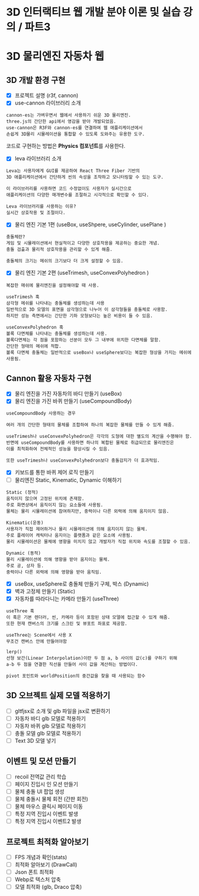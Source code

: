 # 3D 인터랙티브 웹 개발 분야 이론 및 실습 강의 / 파트3 

# 3D 물리엔진 자동차 웹

## 3D 개발 환경 구현

- [x] 프로젝트 설명 (r3f, cannon)
- [x] use-cannon 라이브러리 소개
```
cannon-es는 가벼우면서 웹에서 사용하기 쉬운 3D 물리엔진.
three.js의 간단한 api에서 영감을 받아 개발되었음.
use-cannon은 R3F와 cannon-es를 연결하여 웹 애플리케이션에서
손쉽게 3D물리 시뮬레이션을 통합할 수 있도록 도와주는 유용한 도구.
```
코드로 구현하는 방법은 **Physics 컴포넌트**를 사용한다.

- [x] leva 라이브러리 소개
```
Leva는 사용자에게 GUI를 제공하여 React Three Fiber 기반의
3D 애플리케이션에서 간단하게 씬의 속성을 조작하고 모니터링할 수 있는 도구.

이 라이브러리를 사용하면 코드 수정없이도 사용자가 실시간으로
애플리케이션의 다양한 매개변수를 조절하고 시각적으로 확인할 수 있다.

Leva 라이브러리를 사용하는 이유?
실시간 상호작용 및 조절이다.
```

- [x] 물리 엔진 기본 1편 (useBox, useShpere, useCylinder, usePlane )
```
충돌체란?
게임 및 시뮬레이션에서 현실적이고 다양한 상호작용을 제공하는 중요한 개념.
충돌 검출과 물리적 상호작용을 관리할 수 있게 해줌.

충돌체의 크기는 메쉬의 크기보다 더 크게 설정할 수 있음.
```

- [x] 물리 엔진 기본 2편 (useTrimesh, useConvexPolyhedron )
```
복잡한 매쉬에 물리엔진을 설정해야할 때 사용.

useTrimesh 훅
삼각형 메쉬를 나타내는 충돌체를 생성하는데 사용
일반적으로 3D 모델의 표면을 삼각형으로 나누어 이 삼각형들을 충돌체로 사용함.
하지만 성능 측면에서는 간단한 기하 모형보다는 높은 비용이 들 수 있음.

useConvexPolyhedron 훅
볼록 다면체를 나타내는 충돌체를 생성하는데 사용.
볼록다면체는 각 점을 포함하는 선분이 모두 그 내부에 위치한 다면체를 말함.
간단한 형태의 메쉬에 적합.
볼록 다면체 충돌체는 일반적으로 useBox나 useSphere보다는 복잡한 형상을 가지는 메쉬에 사용됨.
```

## Cannon 활용 자동차 구현

- [x] 물리 엔진을 가진 자동차의 바디 만들기 (useBox)
- [x] 물리 엔진을 가진 바퀴 만들기 (useCompoundBody)
```
useCompoundBody 사용하는 경우

여러 개의 간단한 형태의 물체를 조합하여 하나의 복잡한 물체를 만들 수 있게 해줌.

useTrimesh나 useConvexPolyhedron은 각각의 도형에 대한 별도의 계산을 수행해야 함.
반면에 useCompoundBody를 사용하면 하나의 복합된 물체로 취급되므로 물리엔진은
이를 최적화하여 전체적인 성능을 향상시킬 수 있음.

또한 useTrimesh나 useConvexPolyhedron보다 충돌감지가 더 효과적임.
```
- [x] 키보드를 통한 바퀴 제어 로직 만들기
- [ ] 물리엔진 Static, Kinematic, Dynamic 이해하기
```
Static (정적)
움직이지 않으며 고정된 위치에 존재함.
주로 화면상에서 움직이지 않는 요소들에 사용됨.
물체는 물리 시뮬레이션에 참여하지만, 중력이나 다른 외력에 의해 움지이지 않음.
```
```
Kinematic(운동)
사용자가 직접 제어하거나 물리 시뮬레이션에 의해 움지이지 않는 물체.
주로 플레이어 캐릭터나 움지이는 플랫폼과 같은 요소에 사용됨.
물리 시뮬레이션은 물체에 영향을 미치지 않고 개발자가 직접 위치와 속도를 조절할 수 있음.
```
```
Dynamic (동적)
물리 시뮬레이션에 의해 영향을 받아 움지이는 물체.
주로 공, 상자 등.
중력이나 다른 외력에 의해 영향을 받아 움직임.
```
- [x] useBox, useSphere로 충돌체 만들기 구체, 박스 (Dynamic)
- [x] 벽과 고정체 만들기 (Static)
- [x] 자동차를 따라다니는 카메라 만들기 (useThree)
```
useThree 훅
이 훅은 기본 렌더러, 씬, 카메라 등이 포함된 상태 모델에 접근할 수 있게 해줌.
또한 현재 캔버스의 크기를 스크린 및 뷰포트 좌표로 제공함.

useThree는 Scene에서 사용 X
무조건 캔버스 안에 만들어야함
```

```
lerp()
선형 보간(Linear Interpolation)이란 두 점 a, b 사이의 값(c)를 구하기 위해
a-b 두 점을 연결한 직선을 만들어 사이 값을 계산하는 방법이다.

pivot 포인트와 worldPosition의 중간값을 찾을 때 사용되는 함수
```

## 3D 오브젝트 실제 모델 적용하기

- [ ] gltfjsx로 소개 및 glb 파일을 jsx로 변환하기
- [ ] 자동차 바디 glb 모델로 적용하기
- [ ] 자동차 바퀴 glb 모델로 적용하기
- [ ] 충돌 모델 glb 모델로 적용하기
- [ ] Text 3D 모델 넣기

## 이벤트 및 모션 만들기

- [ ] recoil 전역값 관리 학습
- [ ] 페이지 진입시 인 모션 만들기
- [ ] 물체 충돌 UI 팝업 생성
- [ ] 물체 충돌시 물체 회전 (간판 회전)
- [ ] 물체 마우스 클릭시 페이지 이동
- [ ] 특정 지역 진입시 이벤트 발생
- [ ] 특정 지역 진입시 이벤트2 발생

## 프로젝트 최적화 알아보기

- [ ] FPS 개념과 확인(stats)
- [ ] 최적화 알아보기 (DrawCall)
- [ ] Json 폰트 최적화
- [ ] Webp로 텍스처 압축
- [ ] 모델 최적화 (glb, Draco 압축)

